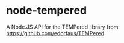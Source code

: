 node-tempered
=============

A Node.JS API for the TEMPered library from https://github.com/edorfaus/TEMPered